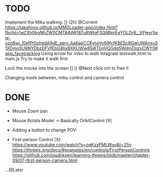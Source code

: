 # TODO
Implement the Miku walking: [] (2h) @Current
    https://takahirox.github.io/MMDLoader-app/index.html?fbclid=IwZXh0bgNhZW0CMTAAAR187uRWtgFSQ8BprEqYOLDr6__VPjeyr1ww-ozo8wj_I0efPt5ohgdA9dE_aem_Aa6apCCKytxHy69fcfK8ESc8QwUWAnxuS1XDmo5U9NYDbzDFVfEbG8ljxBXKLIWw85i8TGnVQGdg5WdmDozyCWY0#app_facetracking
    Using arrow for miku to walk
    Integrate testwalk.html to main.js 
        Try to make it walk first 

Lock the mouse into the screen [] () @Next
    click ctrl to free it 

Changing mode between, miku control and camera control  

# DONE
+ Mouse Zoom pan  
+ Mouse Rotate Model 
    -> Basically OrbitControl [X]

+ Adding a button to change POV: 

+ First-person Control  [X]  
    https://www.youtube.com/watch?v=oqKzxPMLWxo&t=25s
    https://threejs.org/docs/#examples/en/controls/FirstPersonControls
    https://github.com/josdirksen/learning-threejs/blob/master/chapter-09/07-first-person-camera.html

...@Later
